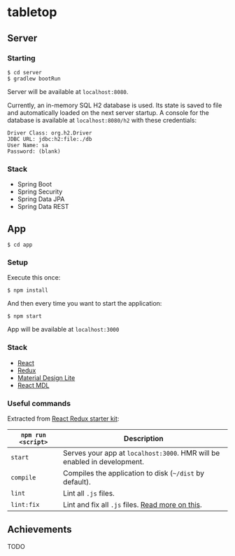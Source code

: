 # tabletop
## Server
### Starting
```
$ cd server
$ gradlew bootRun
```
Server will be available at `localhost:8080`.

Currently, an in-memory SQL H2 database is used. Its state is saved to file and automatically loaded on the next server startup. A console for the database is available at `localhost:8080/h2` with these credentials:
```
Driver Class: org.h2.Driver
JDBC URL: jdbc:h2:file:./db
User Name: sa
Password: (blank)
```
### Stack
* Spring Boot
* Spring Security
* Spring Data JPA
* Spring Data REST
## App
```
$ cd app
```
### Setup
Execute this once:
```
$ npm install
```
And then every time you want to start the application:
```
$ npm start
```
App will be available at `localhost:3000`
### Stack
* [React](https://facebook.github.io/react/)
* [Redux](http://redux.js.org/docs/introduction/)
* [Material Design Lite](https://getmdl.io/)
* [React MDL](https://react-mdl.github.io/react-mdl/)

### Useful commands
Extracted from [React Redux starter kit](https://github.com/davezuko/react-redux-starter-kit):

|`npm run <script>`|Description|
|------------------|-----------|
|`start`|Serves your app at `localhost:3000`. HMR will be enabled in development.|
|`compile`|Compiles the application to disk (`~/dist` by default).|
|`lint`|Lint all `.js` files.|
|`lint:fix`|Lint and fix all `.js` files. [Read more on this](http://eslint.org/docs/user-guide/command-line-interface.html#fix).|

## Achievements
TODO
